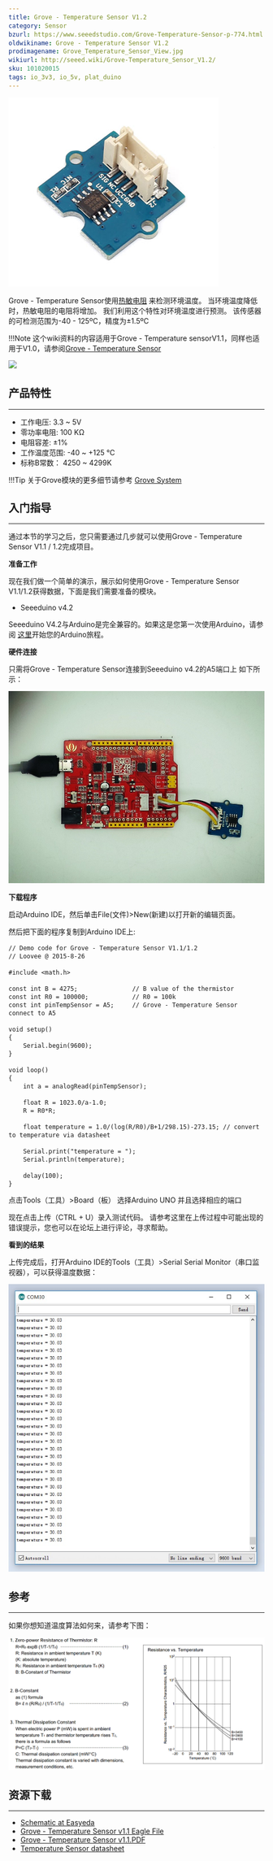 ```yaml
---
title: Grove - Temperature Sensor V1.2
category: Sensor
bzurl: https://www.seeedstudio.com/Grove-Temperature-Sensor-p-774.html
oldwikiname: Grove - Temperature Sensor V1.2
prodimagename: Grove_Temperature_Sensor_View.jpg
wikiurl: http://seeed.wiki/Grove-Temperature_Sensor_V1.2/
sku: 101020015
tags: io_3v3, io_5v, plat_duino
---
```

![](https://github.com/SeeedDocument/Grove-Temperature_Sensor_V1.2/raw/master/img/Grove_Temperature_Sensor_View.jpg)

Grove - Temperature Sensor使用[热敏电阻](https://github.com/SeeedDocument/Grove-Temperature_Sensor_V1.2/raw/master/res/NCP18WF104F03RC.pdf) 来检测环境温度。 当环境温度降低时，热敏电阻的电阻将增加。 我们利用这个特性对环境温度进行预测。 该传感器的可检测范围为-40 - 125ºC，精度为±1.5ºC

!!!Note
    这个wiki资料的内容适用于Grove - Temperature sensorV1.1，同样也适用于V1.0，请参阅[Grove - Temperature Sensor](http://wiki.seeedstudio.com/wiki/Grove_-_Temperature_Sensor)

[![](https://github.com/SeeedDocument/wiki_chinese/raw/master/docs/images/click_to_buy.PNG)](https://item.taobao.com/item.htm?spm=a1z10.3-c.w4002-11172317909.10.3ff19e11LH3OmL&id=520512844173)

## 产品特性
---
- 工作电压: 3.3 ~ 5V
- 零功率电阻: 100 KΩ
- 电阻容差: ±1%
- 工作温度范围: -40 ~ +125 ℃
- 标称B常数： 4250 ~ 4299K

!!!Tip
    关于Grove模块的更多细节请参考 [Grove System](http://seeed.wiki/Grove_System/)

## 入门指导
---
通过本节的学习之后，您只需要通过几步就可以使用Grove - Temperature Sensor V1.1 / 1.2完成项目。

**准备工作**  

现在我们做一个简单的演示，展示如何使用Grove - Temperature Sensor V1.1/1.2获得数据，下面是我们需要准备的模块。

- Seeeduino v4.2

Seeeduino V4.2与Arduino是完全兼容的。如果这是您第一次使用Arduino，请参阅 [这里](
http://seeed.wiki/Getting_Started_with_Seeeduino/)开始您的Arduino旅程。

**硬件连接**

只需将Grove - Temperature Sensor连接到Seeeduino v4.2的A5端口上
如下所示：

![](https://github.com/SeeedDocument/Grove-Temperature_Sensor_V1.2/raw/master/img/Grove_Temperature_Sensor_Hw_connect.jpg)


**下载程序**

启动Arduino IDE，然后单击File(文件)>New(新建)以打开新的编辑页面。

然后把下面的程序复制到Arduino IDE上:
```
// Demo code for Grove - Temperature Sensor V1.1/1.2
// Loovee @ 2015-8-26

#include <math.h>

const int B = 4275;               // B value of the thermistor
const int R0 = 100000;            // R0 = 100k
const int pinTempSensor = A5;     // Grove - Temperature Sensor connect to A5

void setup()
{
    Serial.begin(9600);
}

void loop()
{
    int a = analogRead(pinTempSensor);

    float R = 1023.0/a-1.0;
    R = R0*R;

    float temperature = 1.0/(log(R/R0)/B+1/298.15)-273.15; // convert to temperature via datasheet

    Serial.print("temperature = ");
    Serial.println(temperature);

    delay(100);
}
```

点击Tools（工具）>Board（板） 选择Arduino UNO 并且选择相应的端口

现在点击上传（CTRL + U）录入测试代码。 请参考这里在上传过程中可能出现的错误提示，您也可以在论坛上进行评论，寻求帮助。

**看到的结果**

上传完成后，打开Arduino IDE的Tools（工具）>Serial Serial Monitor（串口监视器），可以获得温度数据：

![](https://github.com/SeeedDocument/Grove-Temperature_Sensor_V1.2/raw/master/img/Grove_Temperature_Sensor_result.jpg)


## 参考
---
如果你想知道温度算法如何来，请参考下图：

![](https://github.com/SeeedDocument/Grove-Temperature_Sensor_V1.2/raw/master/img/Grove_Temperature_Sensor_Basic_Characteristics.jpg)


## 资源下载
---
- [Schematic at Easyeda](https://easyeda.com/Seeed/Grove_Temperature_sensor_v1_2-ed433e462f14455e9aa38ae1a06e4680)
- [Grove - Temperature Sensor v1.1 Eagle File](https://github.com/SeeedDocument/Grove-Temperature_Sensor_V1.2/raw/master/res/Grove_-_Temperature_sensor_v1.1.zip)
- [Grove - Temperature Sensor v1.1.PDF](https://github.com/SeeedDocument/Grove-Temperature_Sensor_V1.2/raw/master/res/Grove_-_Temperature_sensor_v1.1.pdf)
- [Temperature Sensor datasheet](https://github.com/SeeedDocument/Grove-Temperature_Sensor_V1.2/raw/master/res/NCP18WF104F03RC.pdf)
